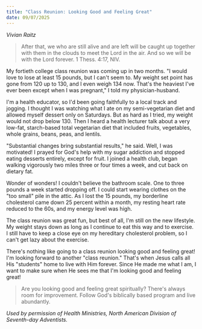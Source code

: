 ```yaml
---
title: "Class Reunion: Looking Good and Feeling Great"
date: 09/07/2025
---
```


_Vivian Raitz_

> <p></p>
> After that, we who are still alive and are left will be caught up together with them in the clouds to meet the Lord in the air. And so we will be with the Lord forever. 1 Thess. 4:17, NIV.

My fortieth college class reunion was coming up in two months. "I would love to lose at least 15 pounds, but I can't seem to. My weight set point has gone from 120 up to 130, and I even weigh 134 now. That's the heaviest I've ever been except when I was pregnant," I told my physician-husband.

I'm a health educator, so I'd been going faithfully to a local track and jogging. I thought I was watching what I ate on my semi-vegetarian diet and allowed myself dessert only on Saturdays. But as hard as I tried, my weight would not drop below 130. Then I heard a health lecturer talk about a very low-fat, starch-based total vegetarian diet that included fruits, vegetables, whole grains, beans, peas, and lentils.

"Substantial changes bring substantial results," he said. Well, I was motivated! I prayed for God's help with my sugar addiction and stopped eating desserts entirely, except for fruit. I joined a health club, began walking vigorously two miles three or four times a week, and cut back on dietary fat.

Wonder of wonders! I couldn't believe the bathroom scale. One to three pounds a week started dropping off. I could start wearing clothes on the "too small" pile in the attic. As I lost the 15 pounds, my borderline cholesterol came down 25 percent within a month, my resting heart rate reduced to the 60s, and my energy level was high.

The class reunion was great fun, but best of all, I'm still on the new lifestyle. My weight stays down as long as I continue to eat this way and to exercise. I still have to keep a close eye on my hereditary cholesterol problem, so I can't get lazy about the exercise.

There's nothing like going to a class reunion looking good and feeling great! I'm looking forward to another "class reunion." That's when Jesus calls all His "students" home to live with Him forever. Since He made me what I am, I want to make sure when He sees me that I'm looking good and feeling great!

> <callout></callout>
> Are you looking good and feeling great spiritually? There's always room for improvement. Follow God's biblically based program and live abundantly.

_Used by permission of Health Ministries, North American Division of Seventh-day Adventists._